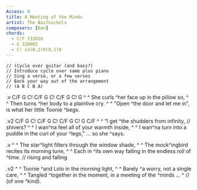 ```yaml
---
Access: 0
title: A Meeting of the Minds
artist: The Baitnickels
composers: [Dan]
chords:
  - C/F 133010
  - G 320003
  - C! x3(0,2)0(0,1)0
---
```

    // (Cycle over guitar (and bass?)
    // Introduce cycle over same plus piano
    // Sing a verse, or a few verses
    // Back your way out of the arrangement
    // (A B C B A)

.v C/F G C! C/F G C! C/F G C! G
^ ^ She curls ^her face up in the pillow so,
^ ^ Then turns ^her body to a plaintive cry.
^ ^ “Open ^the door and let me in”, is what her little Toonie ^begs.

.v2 C/F G C! C/F G C! C/F G C! G C/F
^ ^ “I get ^the shudders from infinity,        // shivers?
^ ^ I wan^na feel all of your warmth inside,
^ ^ I wan^na turn into a puddle in the curl of your ^legs,” ... so she ^says.

.v
^ ^ The star^light filters through the window shade,
^ ^ The mock^ingbird recites its morning tune,
^ ^ Each in ^its own way falling in the endless roll of ^time.    // rising and falling

.v2
^ ^ Toonie ^and Lolo in the morning light,
^ ^ Barely ^a worry, not a single care,
^ ^ Tangled ^together in the moment, in a meeting of the ^minds ...  ^ // (of one ^kind).
